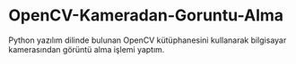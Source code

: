# OpenCV-Kameradan-Goruntu-Alma
Python yazılım dilinde bulunan OpenCV kütüphanesini kullanarak bilgisayar kamerasından görüntü alma işlemi yaptım.
